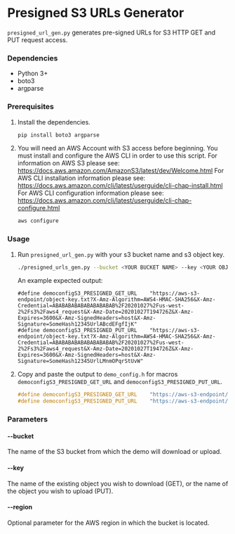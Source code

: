 # Presigned S3 URLs Generator

`presigned_url_gen.py` generates pre-signed URLs for S3 HTTP GET and PUT request access.

### Dependencies

* Python 3+
* boto3
* argparse

### Prerequisites

1. Install the dependencies.
   ```sh
   pip install boto3 argparse
   ```

1. You will need an AWS Account with S3 access before beginning. You must install and configure the AWS CLI in order to
   use this script.
   For information on AWS S3 please see: https://docs.aws.amazon.com/AmazonS3/latest/dev/Welcome.html
   For AWS CLI installation information please see: https://docs.aws.amazon.com/cli/latest/userguide/cli-chap-install.html
   For AWS CLI configuration information please see: https://docs.aws.amazon.com/cli/latest/userguide/cli-chap-configure.html

   ```sh
   aws configure
   ```

### Usage

1. Run `presigned_url_gen.py` with your s3 bucket name and s3 object key.
   ```sh
   ./presigned_urls_gen.py --bucket <YOUR BUCKET NAME> --key <YOUR OBJECT KEY>
   ```
   An example expected output:
   ```
   #define democonfigS3_PRESIGNED_GET_URL    "https://aws-s3-endpoint/object-key.txt?X-Amz-Algorithm=AWS4-HMAC-SHA256&X-Amz-Credential=ABABABABABABABABABAB%2F20201027%2Fus-west-2%2Fs3%2Faws4_request&X-Amz-Date=20201027T194726Z&X-Amz-Expires=3600&X-Amz-SignedHeaders=host&X-Amz-Signature=SomeHash12345UrlABcdEFgfIjK"
   #define democonfigS3_PRESIGNED_PUT_URL    "https://aws-s3-endpoint/object-key.txt?X-Amz-Algorithm=AWS4-HMAC-SHA256&X-Amz-Credential=ABABABABABABABABABAB%2F20201027%2Fus-west-2%2Fs3%2Faws4_request&X-Amz-Date=20201027T194726Z&X-Amz-Expires=3600&X-Amz-SignedHeaders=host&X-Amz-Signature=SomeHash12345UrlLMnmOPqrStUvW"
   ```
1. Copy and paste the output to `demo_config.h` for macros `democonfigS3_PRESIGNED_GET_URL` and `democonfigS3_PRESIGNED_PUT_URL`.
   ```c
   #define democonfigS3_PRESIGNED_GET_URL    "https://aws-s3-endpoint/object-key.txt?X-Amz-Algorithm=AWS4-HMAC-SHA256&X-Amz-Credential=ABABABABABABABABABAB%2F20201027%2Fus-west-2%2Fs3%2Faws4_request&X-Amz-Date=20201027T194726Z&X-Amz-Expires=3600&X-Amz-SignedHeaders=host&X-Amz-Signature=SomeHash12345UrlABcdEFgfIjK"
   #define democonfigS3_PRESIGNED_PUT_URL    "https://aws-s3-endpoint/object-key.txt?X-Amz-Algorithm=AWS4-HMAC-SHA256&X-Amz-Credential=ABABABABABABABABABAB%2F20201027%2Fus-west-2%2Fs3%2Faws4_request&X-Amz-Date=20201027T194726Z&X-Amz-Expires=3600&X-Amz-SignedHeaders=host&X-Amz-Signature=SomeHash12345UrlLMnmOPqrStUvW"
   ```

### Parameters

#### --bucket
The name of the S3 bucket from which the demo will download or upload.

#### --key
The name of the existing object you wish to download (GET),
or the name of the object you wish to upload (PUT).

#### --region
Optional parameter for the AWS region in which the bucket is located.